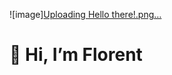 ![image][Uploading Hello there!.png…]()



# 👋 Hi, I’m Florent
<!-- - 👀 I’m interested in ...
- 🌱 I’m currently learning ...
- 💞️ I’m looking to collaborate on ...
- 📫 How to reach me ... -->

<!---
LamacheFlorent/LamacheFlorent is a ✨ special ✨ repository because its `README.md` (this file) appears on your GitHub profile.
You can click the Preview link to take a look at your changes.
--->

